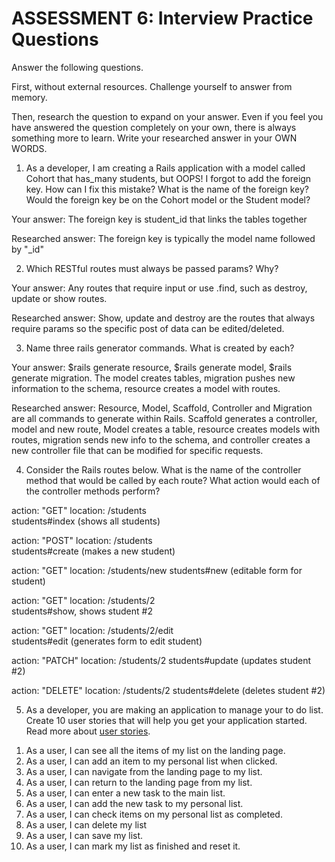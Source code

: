 # ASSESSMENT 6: Interview Practice Questions
Answer the following questions.

First, without external resources. Challenge yourself to answer from memory.

Then, research the question to expand on your answer. Even if you feel you have answered the question completely on your own, there is always something more to learn. Write your researched answer in your OWN WORDS.

1. As a developer, I am creating a Rails application with a model called Cohort that has_many students, but OOPS! I forgot to add the foreign key. How can I fix this mistake? What is the name of the foreign key? Would the foreign key be on the Cohort model or the Student model?

  Your answer: The foreign key is student_id that links the tables together

  Researched answer: The foreign key is typically the model name followed by "_id"



2. Which RESTful routes must always be passed params? Why?

  Your answer: Any routes that require input or use .find, such as destroy, update or show routes.  

  Researched answer: Show, update and destroy are the routes that always require params so the specific post of data can be edited/deleted. 



3. Name three rails generator commands. What is created by each?

  Your answer: $rails generate resource, $rails generate model, $rails generate migration. The model creates tables, migration pushes new information to the schema, resource creates a model with routes.

  Researched answer: Resource, Model, Scaffold, Controller and Migration are all commands to generate within Rails. Scaffold generates a controller, model and new route, Model creates a table, resource creates models with routes, migration sends new info to the schema, and controller creates a new controller file that can be modified for specific requests.



4. Consider the Rails routes below. What is the name of the controller method that would be called by each route? What action would each of the controller methods perform?

action: "GET"    location: /students    
students#index  (shows all students)

action: "POST"   location: /students       
students#create (makes a new student)

action: "GET"    location: /students/new
students#new (editable form for student)

action: "GET"    location: /students/2  
students#show, shows student #2

action: "GET"    location: /students/2/edit  
students#edit   (generates form to edit student)

action: "PATCH"  location: /students/2 
students#update (updates student #2)

action: "DELETE" location: /students/2
students#delete  (deletes student #2)



5. As a developer, you are making an application to manage your to do list. Create 10 user stories that will help you get your application started. Read more about [user stories](https://www.atlassian.com/agile/project-management/user-stories).


1) As a user, I can see all the items of my list on the landing page.
2) As a user, I can add an item to my personal list when clicked.
3) As a user, I can navigate from the landing page to my list.
4) As a user, I can return to the landing page from my list.
5) As a user, I can enter a new task to the main list.
6) As a user, I can add the new task to my personal list. 
7) As a user, I can check items on my personal list as completed.
8) As a user, I can delete my list
9) As a user, I can save my list.
10) As a user, I can mark my list as finished and reset it.